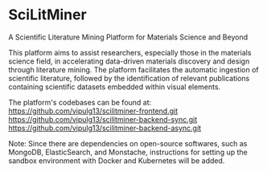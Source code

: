 # SciLitMiner
A Scientific Literature Mining Platform for Materials Science and Beyond

This platform aims to assist researchers, especially those in the materials science field, in accelerating data-driven materials discovery and design through literature mining. The platform facilitates the automatic ingestion of scientific literature, followed by the identification of relevant publications containing scientific datasets embedded within visual elements.

The platform's codebases can be found at:  
https://github.com/vipulg13/scilitminer-frontend.git  
https://github.com/vipulg13/scilitminer-backend-sync.git  
https://github.com/vipulg13/scilitminer-backend-async.git  

Note: Since there are dependencies on open-source softwares, such as MongoDB, ElasticSearch, and Monstache, instructions for setting up the sandbox environment with Docker and Kubernetes will be added.
